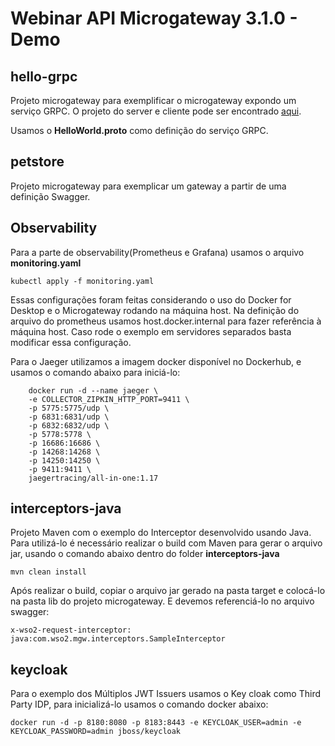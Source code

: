 # Webinar API Microgateway 3.1.0 - Demo

## hello-grpc
Projeto microgateway para exemplificar o microgateway expondo um serviço GRPC.
O projeto do server e cliente pode ser encontrado [aqui](https://github.com/VirajSalaka/HelloworldGrpcImpl).

Usamos o **HelloWorld.proto** como definição do serviço GRPC.

## petstore
Projeto microgateway para exemplicar um gateway a partir de uma definição Swagger.

## Observability

Para a parte de observability(Prometheus e Grafana) usamos o arquivo **monitoring.yaml**

```
kubectl apply -f monitoring.yaml
```

Essas configurações foram feitas considerando o uso do Docker for Desktop e o Microgateway rodando na máquina host. Na definição do arquivo do prometheus usamos host.docker.internal para fazer referência à máquina host. Caso rode o exemplo em servidores separados basta modificar essa configuração.

Para o Jaeger utilizamos a imagem docker disponível no Dockerhub, e usamos o comando abaixo para iniciá-lo:

```
    docker run -d --name jaeger \
    -e COLLECTOR_ZIPKIN_HTTP_PORT=9411 \
    -p 5775:5775/udp \
    -p 6831:6831/udp \
    -p 6832:6832/udp \
    -p 5778:5778 \
    -p 16686:16686 \
    -p 14268:14268 \
    -p 14250:14250 \
    -p 9411:9411 \
    jaegertracing/all-in-one:1.17	
```

## interceptors-java
Projeto Maven com o exemplo do Interceptor desenvolvido usando Java. Para utilizá-lo é necessário realizar o build com Maven para gerar o arquivo jar, usando o comando abaixo dentro do folder **interceptors-java**

```
mvn clean install
```

Após realizar o build, copiar o arquivo jar gerado na pasta target e colocá-lo na pasta lib do projeto microgateway. E devemos referenciá-lo no arquivo swagger:
```
x-wso2-request-interceptor: java:com.wso2.mgw.interceptors.SampleInterceptor
```


## keycloak

Para o exemplo dos Múltiplos JWT Issuers usamos o Key cloak como Third Party IDP, para inicializá-lo usamos o comando docker abaixo:

```
docker run -d -p 8180:8080 -p 8183:8443 -e KEYCLOAK_USER=admin -e KEYCLOAK_PASSWORD=admin jboss/keycloak
```

